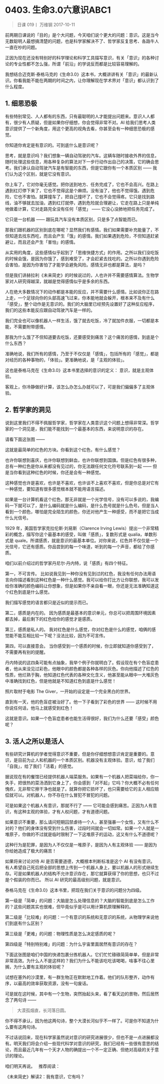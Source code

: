 # 0403. 生命3.0六意识ABC1
> 日课 019丨
万维钢
2017-10-11

前两期日课说的「目的」是个大问题，今天咱们说个更大的问题：意识。这是当今无数聪明人最想搞清楚的问题，也是科学家解决不了、哲学家反复思考、各路牛人一直在吵的问题。

正因为现在还没有特别好的科学理论和科学工具描写意识，有关「意识」的各种讨论的专业性都不怎么强，所谓「前沿」的学说反而都是比较容易理解的。

我想结合迈克斯·泰格马克的《生命3.0》这本书，大概讲讲有关「意识」的最新认识。你看我能不能在两期的时间之内，让你理解现在学术界对「意识」都认识到了什么程度。 

## 1. 细思恐极

有些特别常见、人人都有的东西，只有最聪明的人才能提出问题来。意识人人都有，很少有人质疑，但是如果你仔细想，你会觉得非常不对。AI 给我们思考人类意识提供了一个新角度，用这个更高的视角去看，你甚至会有一种细思恐极的感觉。

你知道你肯定是有意识的。可到底什么是意识呢？

思考，就是意识吗？我们想象一辆自动驾驶的汽车。这辆车随时接收外界的信息，随时处理这些信息，用各种复杂的算法对下一步行动作出自己的决策，它的确会思考。我们承认自动驾驶汽车是有智能的东西，但是它跟你有一个本质区别 —— 我们认为这个区别，就是它没有意识。

你上车了，它对你毫无感觉。把你送到地方、任务完成了，它也不会高兴。在路上遇到红灯停下来了，它也不觉得这是个麻烦。没有油了，他也不觉得饿。遇到危险，它也不害怕。就算撞车了，把自己撞坏了，它也不会觉得疼。它只是找到路线，油不够就去加油，遇到红灯就停，遇到危险就合理避让，它走在路上只是单纯地做着计算，它对走路完全没有任何「感觉」 —— 它没心没肺地把任务完成了。

它只是一台机器 —— 跟玩具汽车没有本质区别，只是多了点智能而已。

那我们跟机器的区别到底在哪呢？显然我们有感情。我们如果需要补充能量了，不但知道去找东西吃，而且会产生「饿」的感情。我们如果遇到危险，不但知道赶紧避让，而且还会产生「害怕」的感情。

从实用的角度，这些感情似乎起到了「思维快捷方式」的作用。之所以我们没吃饭的时候会饿，是因为你饿了，感到难受了，才会赶紧去找吃的。之所以你遇到危险会害怕，是因为你害怕了才能学会避免风险。感情无非也都是算法，是吗？

但是我们讲赫拉利《未来简史》的时候说过的，人也许并不需要感情算法。生物学家对人研究得越深，就越是觉得感情似乎是多余的东西。

人在绝大多数情况下的动作都是本能的反应，并不需要什么感情。比如说你正在路上走，一个足球向你的头部高速飞过来，你本能地就会躲开，根本来不及有什么「感受」，整个动作是无意识的。我们的大脑里已经预先设置好了这种反应程序，我们的这些本能反应跟自动驾驶汽车是一样的。

我们完全也可以像机器人一样生活，饿了就去吃饭，冷了就加件衣服，一切都是本能，不需要附带感情。

那我为什么饿了不但知道要去吃饭，还要感受到痛苦？这个痛苦的感情，到底是个什么东西？

准确地说，我们所有的感情，乃至于不仅仅是「感情」，包括所有的「感觉」，都是对经历的各种事物的，「体验」。更准确地说，是「主观的体验」。

这也是泰格马克在《生命3.0》这本书里选择的意识的定义： 意识，就是主观体验。

客观上，你冷静做好计算，该怎么办怎么办就可以了，可是我们偏偏多了主观体验。 

## 2. 哲学家的洞见

说到这里我们不得不佩服哲学家，哲学家在人类意识这个问题上想得非常深。哲学家的一个洞见是，我们能不能找到一个最基本的东西，来说明意识的存在。

请看下面这张图 ——  

这就是最简单的红色的方块。你看到这个红色，有什么感觉？

也许你联想到喜庆，也许你联想到鲜血，也许你联想到国旗。但是红色有很多种，总有一种红色是你从来都没有见过的，你无法跟任何文化符号联系到一起 —— 但是当你看到这种红色的时候，你还是会有一种感觉。

这种感觉也许是喜欢，也许是不喜欢，也许谈不上喜欢不喜欢，但是你总是对它有一种感觉，要知道有很多感觉根本就不能用语言描述。

如果是一台计算机看这个红色，那无非就是一个光学信号，没有可以多说的，我编码一下就可以了，是什么编码就是什么编码，是什么色号就是什么色号。但是当人看到一个颜色，哪怕是完全陌生的颜色，你还对他产生一种感受，而不是把它当成什么光信号。

1929 年，美国哲学家克拉伦斯·刘易斯（Clarence Irving Lewis）提出一个非常精彩的概念，描写你这个最基本的感受，叫做「感质」，复数形式是 qualia，单数形式是 quale。所谓感质，就是意识的最基本单位。对你来说，红色并不仅仅是一个光信号，它还有感质。你品尝到的每一个味道，听到的每一个声音，都给了你感质。

咱们以前介绍过的哲学家丹尼尔·丹内特，说「感质」有四个特征。

第一，不可言传。 比如说我见到一种你没有见到过的红色，我没有任何办法用语言向你描述看到这种红色是一种什么感觉。我可以给你打比方让你联想，我可以发给你准确的颜色编码让你想象，但是如果你不亲自看一眼，你还是无法准确知道这个红色到底是什么感觉。

我们描写感觉的语言都只是近似的提示而已。

第二，感质是内在的。 因为感质是最基本的意识单元，你总可以把周围环境因素都去掉，最后剩下的红色给你的感觉才是感质。

第三，感质是私人的。 我对红色是什么感觉，你对红色是什么的感觉，咱俩的感觉能不能互相比较一下呢？没法比较，因为不可言传。

第四，可以直接意会。 当你感受到一个感质的时候，你立即就知道你感受到了，不需要再有别的提醒。

丹内特说的这四条可能有点抽象，我举个例子你就明白了。假设现在有个色盲症患者，他从来没见过彩色，他眼中的颜色都是各种各样的灰色。你向他描述了红色的性质，他烂熟于胸，他知道红色代表的各种文化含义，他甚至能从眼中一大堆灰色中准确找到红色，但是他就是不知道红色到底是什么感觉！ 

照片取材于电影 The Giver，一开始的设定是一个完全黑白的世界。

直到有一天，他的色盲症被治好了。他一下子看到了彩色的世界 —— 这时候不用你说任何话，他马上就感受到红色！

这就是意识。如果一个色盲症患者也能生活得很好，我们为什么还要「感受」颜色呢？

## 3. 活人之所以是活人

有些研究计算机的学者觉得意识不重要，但是你仔细想想意识肯定是重要的。意识，是目前为止人和机器的一个本质区别。机器没有主观体验。意识，给了我们「自我」，给了我们「活着」的感觉。

据说现在有的餐馆已经提供机器人端菜服务。如果有一个机器人把菜端给你，你一失手，把很热的菜汤洒到它身上了，你会感到「对不起」它吗？你大概不必有任何愧疚，无非帮它擦干净也就是了。就算你把它损坏了，也只需要给它的主人相应赔偿就可以。对机器人，你不存在什么冒犯不冒犯的问题。

可是如果这个机器人有意识，那就不行了 —— 它可能会感到痛苦。正因为人有意识，有这种主观的体验，才有人权问题，才有道德问题。

如果意识不重要，那么请问短期囚禁虐待一个人，甚至强暴一个女性，又有什么不对的？他们的身体没有受到什么伤害，过段时间就会一切如常。如果一个人就是一堆原子，你做的不过就是临时限制了一下这堆原子的运动，这又有什么不道德呢？

这种行为是犯罪，是因为人不仅仅是一堆原子，是因为人有主观体验 —— 是因为你给她造成了极大的痛苦！

如果将来讨论对待 AI 是否需要道德，大概根本判断标准是这个 AI 有没有意识。有人希望自己死后把全部的思想上传到一个机器人身上，要以机器人的形式继续生存。可是如果机器人的结构不允许意识存在，那它就算获得了你的思想，也只不过是个假装的你而已。 所以 AI 研究的最高级别问题，就是意识。

泰格马克在《生命3.0》这本书里，把现在我们关于意识的问题分为四级。

第一级是「简单」的问题：大脑是怎么处理信息的？大脑的智能到底是怎么工作的？这些问题其实也很难，但毕竟似乎是可以用计算机原理解释的。

第二级是「比较难」的问题：一个有意识的系统和无意识的系统，从物理学来说他们到底有什么区别？

第三级是「更难」的问题：物理性质是怎么决定感质的呢？

第四级是「特别特别难」的问题：为什么宇宙里面居然有意识的存在？

下面这张图是咱们中国的快递包裹分拣机器人。它们忙忙碌碌简简单单，但是非常非常高效。为什么人不是这样的？我们为什么不能该吃吃该喝喝，啥事不往心里搁，为什么要有主观的体验呢？ 

试想在塞外的沙漠里，有一群生物正在默默地工作着。他们的队形整齐，动作有序，以最高的效率获取资源，没有一句废话。

可是就在这时候，其中有一个生物，突然抬起头来，看了看天边的景物，然后居然念了两句诗 —— 

> 大漠孤烟直，长河落日圆。

你不得不承认，因为他这两句诗，整个大漠长河似乎不一样了。可是你不知道为什么要有这两句诗。

不过话说回来，现在科学家虽然说对意识的研究进展很少，但也不是一点进展都没有。明天我们将会介绍一些现代科学对意识的研究，我们已经有一些很有意思的结论，而且最近几年有一个天才人物的确提出一个不一定正确、但绝对高级的关于意识的理论。

咱们明天再说。
 
推荐阅读：

《未来简史》解读2：我有意识，它有吗？
